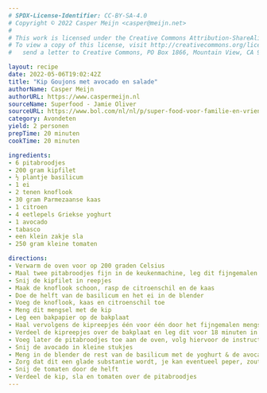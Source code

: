 ```yaml
---
# SPDX-License-Identifier: CC-BY-SA-4.0
# Copyright © 2022 Casper Meijn <casper@meijn.net>
# 
# This work is licensed under the Creative Commons Attribution-ShareAlike 4.0 International License. 
# To view a copy of this license, visit http://creativecommons.org/licenses/by-sa/4.0/ or 
#   send a letter to Creative Commons, PO Box 1866, Mountain View, CA 94042, USA.

layout: recipe
date: 2022-05-06T19:02:42Z
title: "Kip Goujons met avocado en salade"
authorName: Casper Meijn
authorURL: https://www.caspermeijn.nl
sourceName: Superfood - Jamie Oliver
sourceURL: https://www.bol.com/nl/nl/p/super-food-voor-familie-en-vrienden/9200000057111354/?Referrer=ADVNLGOO002008J-G-118904321751-S-861447808736-9200000057111354&gclid=CjwKCAjwjtOTBhAvEiwASG4bCOyOpBRGwLst5WzI7MCFpYvXcl35bUS2mXJZ7Sm90WBYb8R1a5A7pRoCs_MQAvD_BwE
category: Avondeten
yield: 2 personen
prepTime: 20 minuten
cookTime: 20 minuten

ingredients:
- 6 pitabroodjes
- 200 gram kipfilet
- ½ plantje basilicum
- 1 ei
- 2 tenen knoflook
- 30 gram Parmezaanse kaas
- 1 citroen
- 4 eetlepels Griekse yoghurt
- 1 avocado
- tabasco
- een klein zakje sla
- 250 gram kleine tomaten

directions:
- Verwarm de oven voor op 200 graden Celsius
- Maal twee pitabroodjes fijn in de keukenmachine, leg dit fijngemalen mengsel op een bord
- Snij de kipfilet in reepjes
- Maak de knoflook schoon, rasp de citroenschil en de kaas
- Doe de helft van de basilicum en het ei in de blender
- Voeg de knoflook, kaas en citroenschil toe
- Meng dit mengsel met de kip
- Leg een bakpapier op de bakplaat
- Haal vervolgens de kipreepjes één voor één door het fijngemalen mengsel
- Verdeel de kipreepjes over de bakplaat en leg dit voor 18 minuten in de oven (tussentijds mag je de reepjes draaien)
- Voeg later de pitabroodjes toe aan de oven, volg hiervoor de instructies op de verpakking
- Snij de avocado in kleine stukjes
- Meng in de blender de rest van de basilicum met de yoghurt & de avocado
- Zorg dat dit een glade substantie wordt, je kan eventueel peper, zout en tabasco toevoegen
- Snij de tomaten door de helft
- Verdeel de kip, sla en tomaten over de pitabroodjes
---
```

